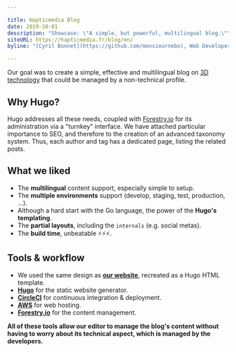 ```yaml
---

title: Hapticmedia Blog
date: 2019-10-01
description: "Showcase: \"A simple, but powerful, multilingual blog.\""
siteURL: https://hapticmedia.fr/blog/en/
byline: "[Cyril Bonnet](https://github.com/monsieurnebo), Web Developer"

---
```


Our goal was to create a simple, effective and multilingual blog on [3D technology](https://hapticmedia.fr/blog/en/3d-technology/) that could be managed by a non-technical profile.

## Why Hugo?
Hugo addresses all these needs, coupled with [Forestry.io](https://forestry.io/) for its administration via a "turnkey" interface. We have attached particular importance to SEO, and therefore to the creation of an advanced taxonomy system. Thus, each author and tag has a dedicated page, listing the related posts.


## What we liked
- The **multilingual** content support, especially simple to setup.
- The **multiple environments** support (develop, staging, test, production, ...).
- Although a hard start with the Go language, the power of the **Hugo's templating**.
- The **partial layouts**, including the `internals` (e.g. social metas).
- The **build time**, unbeatable ⚡️⚡️⚡️.


## Tools & workflow
- We used the same design as **[our website](https://hapticmedia.fr/en/)**, recreated as a Hugo HTML template.
- **[Hugo](https://gohugo.io)** for the static website generator.
- **[CircleCI](https://circleci.com)** for continuous integration & deployment.
- **[AWS](https://aws.amazon.com/)** for web hosting.
- **[Forestry.io](https://forestry.io)** for the content management.

**All of these tools allow our editor to manage the blog's content without having to worry about its technical aspect, which is managed by the developers.**

